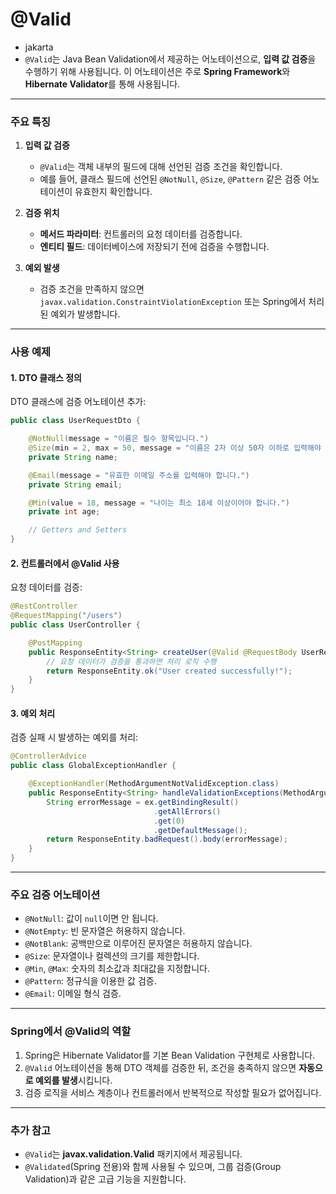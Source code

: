 # @Valid
- jakarta
- `@Valid`는 Java Bean Validation에서 제공하는 어노테이션으로, **입력 값 검증**을 수행하기 위해 사용됩니다. 이 어노테이션은 주로 **Spring Framework**와 **Hibernate Validator**를 통해 사용됩니다.

---

### **주요 특징**

1. **입력 값 검증**

    - `@Valid`는 객체 내부의 필드에 대해 선언된 검증 조건을 확인합니다.
    - 예를 들어, 클래스 필드에 선언된 `@NotNull`, `@Size`, `@Pattern` 같은 검증 어노테이션이 유효한지 확인합니다.
2. **검증 위치**
    - **메서드 파라미터**: 컨트롤러의 요청 데이터를 검증합니다.
    - **엔티티 필드**: 데이터베이스에 저장되기 전에 검증을 수행합니다.
3. **예외 발생**
    - 검증 조건을 만족하지 않으면 `javax.validation.ConstraintViolationException` 또는 Spring에서 처리된 예외가 발생합니다.

---

### **사용 예제**

#### 1. **DTO 클래스 정의**

DTO 클래스에 검증 어노테이션 추가:
```java
public class UserRequestDto {

    @NotNull(message = "이름은 필수 항목입니다.")
    @Size(min = 2, max = 50, message = "이름은 2자 이상 50자 이하로 입력해야 합니다.")
    private String name;

    @Email(message = "유효한 이메일 주소를 입력해야 합니다.")
    private String email;

    @Min(value = 18, message = "나이는 최소 18세 이상이어야 합니다.")
    private int age;

    // Getters and Setters
}
```
#### 2. **컨트롤러에서 @Valid 사용**
요청 데이터를 검증:
```java
@RestController
@RequestMapping("/users")
public class UserController {

    @PostMapping
    public ResponseEntity<String> createUser(@Valid @RequestBody UserRequestDto userRequestDto) {
        // 요청 데이터가 검증을 통과하면 처리 로직 수행
        return ResponseEntity.ok("User created successfully!");
    }
}
```
#### 3. **예외 처리**
검증 실패 시 발생하는 예외를 처리:
```java
@ControllerAdvice
public class GlobalExceptionHandler {

    @ExceptionHandler(MethodArgumentNotValidException.class)
    public ResponseEntity<String> handleValidationExceptions(MethodArgumentNotValidException ex) {
        String errorMessage = ex.getBindingResult()
                                .getAllErrors()
                                .get(0)
                                .getDefaultMessage();
        return ResponseEntity.badRequest().body(errorMessage);
    }
}
```
---
### **주요 검증 어노테이션**

- `@NotNull`: 값이 `null`이면 안 됩니다.
- `@NotEmpty`: 빈 문자열은 허용하지 않습니다.
- `@NotBlank`: 공백만으로 이루어진 문자열은 허용하지 않습니다.
- `@Size`: 문자열이나 컬렉션의 크기를 제한합니다.
- `@Min`, `@Max`: 숫자의 최소값과 최대값을 지정합니다.
- `@Pattern`: 정규식을 이용한 값 검증.
- `@Email`: 이메일 형식 검증.

---

### **Spring에서 @Valid의 역할**

1. Spring은 Hibernate Validator를 기본 Bean Validation 구현체로 사용합니다.
2. `@Valid` 어노테이션을 통해 DTO 객체를 검증한 뒤, 조건을 충족하지 않으면 **자동으로 예외를 발생**시킵니다.
3. 검증 로직을 서비스 계층이나 컨트롤러에서 반복적으로 작성할 필요가 없어집니다.

---

### **추가 참고**

- `@Valid`는 **javax.validation.Valid** 패키지에서 제공됩니다.
- `@Validated`(Spring 전용)와 함께 사용될 수 있으며, 그룹 검증(Group Validation)과 같은 고급 기능을 지원합니다.
